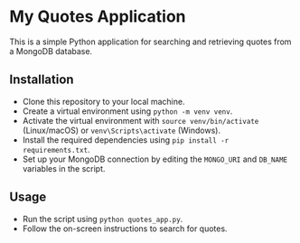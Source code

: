 # My Quotes Application

This is a simple Python application for searching and retrieving quotes from a MongoDB database.

## Installation

- Clone this repository to your local machine.
- Create a virtual environment using `python -m venv venv`.
- Activate the virtual environment with `source venv/bin/activate` (Linux/macOS) or `venv\Scripts\activate` (Windows).
- Install the required dependencies using `pip install -r requirements.txt`.
- Set up your MongoDB connection by editing the `MONGO_URI` and `DB_NAME` variables in the script.

## Usage

- Run the script using `python quotes_app.py`.
- Follow the on-screen instructions to search for quotes.


